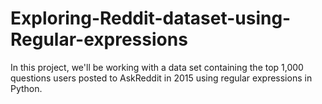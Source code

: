 # Exploring-Reddit-dataset-using-Regular-expressions
In this project, we'll be working with a data set containing the top 1,000 questions users posted to AskReddit in 2015 using regular expressions in Python.
